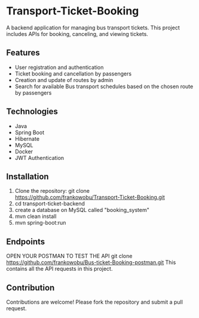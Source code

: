 # Transport-Ticket-Booking
A backend application for managing bus transport tickets. This project includes APIs for booking, canceling, and viewing tickets.

## Features
- User registration and authentication
- Ticket booking and cancellation by passengers
- Creation and update of routes by admin
- Search for available Bus transport schedules based on the chosen route by passengers

## Technologies
- Java
- Spring Boot
- Hibernate
- MySQL
- Docker
- JWT Authentication

## Installation
1. Clone the repository: git clone https://github.com/frankowobu/Transport-Ticket-Booking.git
2. cd transport-ticket-backend
3. create a database on MySQL called "booking_system" 
4. mvn clean install
5. mvn spring-boot:run

## Endpoints
OPEN YOUR POSTMAN TO TEST THE API
git clone https://github.com/frankowobu/Bus-ticket-Booking-postman.git 
This contains all the API requests in this project.

## Contribution
Contributions are welcome! Please fork the repository and submit a pull request.
